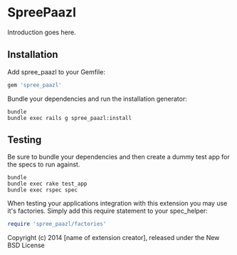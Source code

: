 SpreePaazl
==========

Introduction goes here.

Installation
------------

Add spree_paazl to your Gemfile:

```ruby
gem 'spree_paazl'
```

Bundle your dependencies and run the installation generator:

```shell
bundle
bundle exec rails g spree_paazl:install
```

Testing
-------

Be sure to bundle your dependencies and then create a dummy test app for the specs to run against.

```shell
bundle
bundle exec rake test_app
bundle exec rspec spec
```

When testing your applications integration with this extension you may use it's factories.
Simply add this require statement to your spec_helper:

```ruby
require 'spree_paazl/factories'
```

Copyright (c) 2014 [name of extension creator], released under the New BSD License
